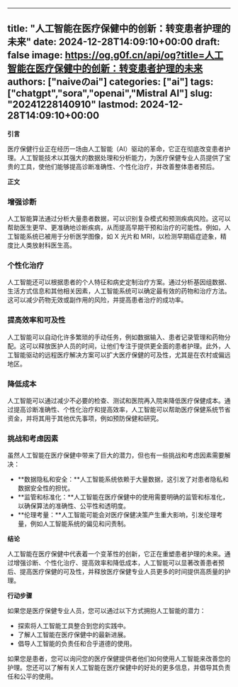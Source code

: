 
---
title: "人工智能在医疗保健中的创新：转变患者护理的未来"
date: 2024-12-28T14:09:10+00:00
draft: false
image: https://og.g0f.cn/api/og?title=人工智能在医疗保健中的创新：转变患者护理的未来
authors: ["naiveのai"]
categories: ["ai"]
tags: ["chatgpt","sora","openai","Mistral AI"]
slug: "20241228140910"
lastmod: 2024-12-28T14:09:10+00:00
---
**引言**

医疗保健行业正在经历一场由人工智能（AI）驱动的革命，它正在彻底改变患者护理。人工智能技术以其强大的数据处理和分析能力，为医疗保健专业人员提供了宝贵的工具，使他们能够提高诊断准确性、个性化治疗，并改善整体患者预后。

**正文**

### 增强诊断

人工智能算法通过分析大量患者数据，可以识别复杂模式和预测疾病风险。这可以帮助医生更早、更准确地诊断疾病，从而提高早期干预和治疗的可能性。例如，人工智能系统已被用于分析医学图像，如 X 光片和 MRI，以检测早期癌症迹象，精度比人类放射科医生高。

### 个性化治疗

人工智能还可以根据患者的个人特征和病史定制治疗方案。通过分析基因组数据、生活方式信息和其他相关因素，人工智能系统可以确定最有效的药物和治疗方法。这可以减少药物无效或副作用的风险，并提高患者治疗的成功率。

### 提高效率和可及性

人工智能可以自动化许多繁琐的手动任务，例如数据输入、患者记录管理和药物分配。这可以释放医护人员的时间，让他们专注于提供更全面的患者护理。此外，人工智能驱动的远程医疗解决方案可以扩大医疗保健的可及性，尤其是在农村或偏远地区。

### 降低成本

人工智能可以通过减少不必要的检查、测试和医院再入院来降低医疗保健成本。通过提高诊断准确性、个性化治疗和提高效率，人工智能可以帮助医疗保健系统节省资金，并将其用于其他优先事项，例如预防保健和研究。

### 挑战和考虑因素

虽然人工智能在医疗保健中带来了巨大的潜力，但也有一些挑战和考虑因素需要解决：

- **数据隐私和安全：**人工智能系统依赖于大量数据，这引发了对患者隐私和数据安全性的担忧。
- **监管和标准化：**人工智能在医疗保健中的使用需要明确的监管和标准化，以确保算法的准确性、公平性和透明度。
- **伦理考量：**人工智能可能会对医疗保健决策产生重大影响，引发伦理考量，例如人工智能系统的偏见和问责制。

**结论**

人工智能在医疗保健中代表着一个变革性的创新，它正在重塑患者护理的未来。通过增强诊断、个性化治疗、提高效率和降低成本，人工智能可以显著改善患者预后、提高医疗保健的可及性，并释放医疗保健专业人员更多的时间提供高质量的护理。

**行动步骤**

如果您是医疗保健专业人员，您可以通过以下方式拥抱人工智能的潜力：

- 探索将人工智能工具整合到您的实践中。
- 了解人工智能在医疗保健中的最新进展。
- 倡导人工智能的负责任和合乎道德的使用。

如果您是患者，您可以询问您的医疗保健提供者他们如何使用人工智能来改善您的护理。您还可以了解有关人工智能在医疗保健中的好处的更多信息，并倡导其负责任和公平的使用。